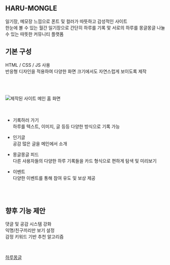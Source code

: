 ## HARU-MONGLE
일기장, 메모장 느낌으로 폰트 및 컬러가 따뜻하고 감성적인 사이트 <br>
한눈에 볼 수 있는 월간 일기장으로 간단히 하루를 기록 맟 서로의 하루를 몽글몽글 나눌 수 있는 따뜻한 커뮤니티 플랫폼

## 기본 구성
HTML / CSS / JS 사용 <br>
반응형 디자인을 적용하여 다양한 화면 크기에서도 자연스럽게 보이도록 제작

<br><br><br>
![제작된 사이트 메인 홈 화면](https://github.com/user-attachments/assets/9c732999-ad5e-4b50-8ef1-0fd6859ea561)
<br><br><br>

- 기록하러 가기 <br>
하루를 텍스트, 이미지, 글 등등 다양한 방식으로 기록 가능

- 인기글 <br>
공감 많은 글을 메인에서 소개
  
- 몽글몽글 피드 <br>
다른 사용자들의 다양한 하루 기록들을 카드 형식으로 편하게 탐색 및 미리보기
  
- 이벤트 <br>
다양한 이벤트를 통해 참여 유도 및 보상 제공

<br><br>

## 향후 기능 제안 <br>
댓글 및 공감 시스템 강화 <br>
익명/친구끼리만 보기 설정 <br>
감정 키워드 기반 추천 알고리즘

<br>

[하루몽글](https://parkhanuri.github.io/HARU-MONGLE/)
